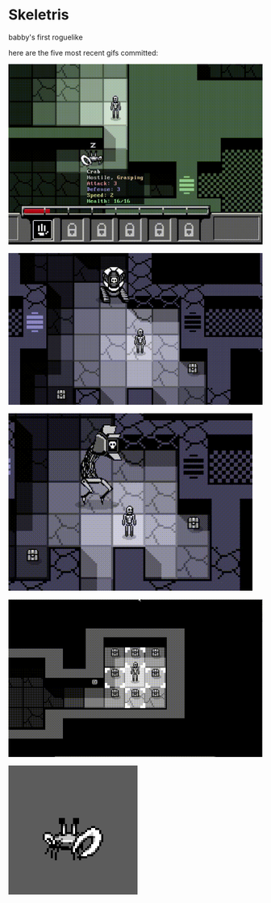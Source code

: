 # Skeletris
babby's first roguelike

here are the five most recent gifs committed:

![164_grasping.gif](gifs/164_grasping.gif?raw=true "164_grasping")

![163_robo_boss.gif](gifs/163_robo_boss.gif?raw=true "163_robo_boss")

![163_robo_boss2.gif](gifs/163_robo_boss2.gif?raw=true "163_robo_boss2")

![162_holy_artifact.gif](gifs/162_holy_artifact.gif?raw=true "162_holy_artifact")

![161_crab.gif](gifs/161_crab.gif?raw=true "161_crab")


